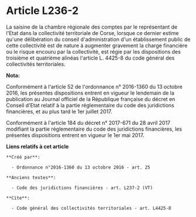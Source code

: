 # Article L236-2

La saisine de la chambre régionale des comptes par le représentant de l'Etat dans la collectivité territoriale de Corse,
lorsque ce dernier estime qu'une délibération du conseil d'administration d'un établissement public de cette collectivité est
de nature à augmenter gravement la charge financière ou le risque encouru par la collectivité, est régie par les dispositions
des troisième et quatrième alinéas l'article L. 4425-8 du code général des collectivités territoriales.

**Nota:**

Conformément à l'article 52 de l'ordonnance n° 2016-1360 du 13 octobre 2016, les présentes dispositions entrent en vigueur le
lendemain de la publication au Journal officiel de la République française du décret en Conseil d'Etat relatif à la partie
réglementaire du code des juridictions financières, et au plus tard le 1er juillet 2017.

Conformément à l'article 184 du décret n° 2017-671 du 28 avril 2017 modifiant la partie réglementaire du code des
juridictions financières, les présentes dispositions entrent en vigueur le 1er mai 2017.

**Liens relatifs à cet article**

	**Créé par**:

	  - Ordonnance n°2016-1360 du 13 octobre 2016 - art. 25

	**Anciens textes**:

	  - Code des juridictions financières - art. L237-2 (VT)

	**Cite**:

	  - Code général des collectivités territoriales - art. L4425-8
